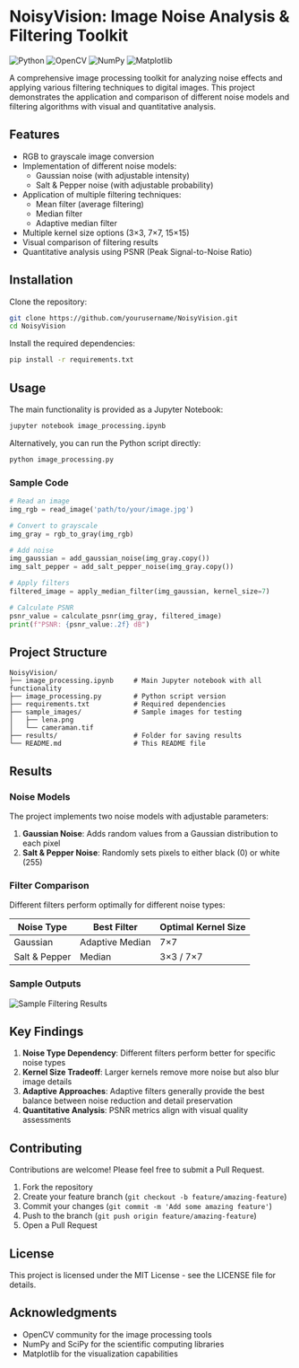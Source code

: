 # NoisyVision: Image Noise Analysis & Filtering Toolkit

![Python](https://img.shields.io/badge/Python-3.7+-blue.svg)
![OpenCV](https://img.shields.io/badge/OpenCV-4.0+-green.svg)
![NumPy](https://img.shields.io/badge/NumPy-1.19+-yellow.svg)
![Matplotlib](https://img.shields.io/badge/Matplotlib-3.3+-red.svg)

A comprehensive image processing toolkit for analyzing noise effects and applying various filtering techniques to digital images. This project demonstrates the application and comparison of different noise models and filtering algorithms with visual and quantitative analysis.

## Features

- RGB to grayscale image conversion
- Implementation of different noise models:
  - Gaussian noise (with adjustable intensity)
  - Salt & Pepper noise (with adjustable probability)
- Application of multiple filtering techniques:
  - Mean filter (average filtering)
  - Median filter
  - Adaptive median filter
- Multiple kernel size options (3×3, 7×7, 15×15)
- Visual comparison of filtering results
- Quantitative analysis using PSNR (Peak Signal-to-Noise Ratio)

## Installation

Clone the repository:

```bash
git clone https://github.com/yourusername/NoisyVision.git
cd NoisyVision
```

Install the required dependencies:

```bash
pip install -r requirements.txt
```

## Usage

The main functionality is provided as a Jupyter Notebook:

```bash
jupyter notebook image_processing.ipynb
```

Alternatively, you can run the Python script directly:

```bash
python image_processing.py
```

### Sample Code

```python
# Read an image
img_rgb = read_image('path/to/your/image.jpg')

# Convert to grayscale
img_gray = rgb_to_gray(img_rgb)

# Add noise
img_gaussian = add_gaussian_noise(img_gray.copy())
img_salt_pepper = add_salt_pepper_noise(img_gray.copy())

# Apply filters
filtered_image = apply_median_filter(img_gaussian, kernel_size=7)

# Calculate PSNR
psnr_value = calculate_psnr(img_gray, filtered_image)
print(f"PSNR: {psnr_value:.2f} dB")
```

## Project Structure

```
NoisyVision/
├── image_processing.ipynb     # Main Jupyter notebook with all functionality
├── image_processing.py        # Python script version
├── requirements.txt           # Required dependencies
├── sample_images/             # Sample images for testing
│   ├── lena.png
│   └── cameraman.tif
├── results/                   # Folder for saving results
└── README.md                  # This README file
```

## Results

### Noise Models

The project implements two noise models with adjustable parameters:

1. **Gaussian Noise**: Adds random values from a Gaussian distribution to each pixel
2. **Salt & Pepper Noise**: Randomly sets pixels to either black (0) or white (255)

### Filter Comparison

Different filters perform optimally for different noise types:

| Noise Type      | Best Filter         | Optimal Kernel Size |
|-----------------|---------------------|---------------------|
| Gaussian        | Adaptive Median     | 7×7                 |
| Salt & Pepper   | Median              | 3×3 / 7×7          |

### Sample Outputs

![Sample Filtering Results](sample_images/filter_comparison.png)

## Key Findings

1. **Noise Type Dependency**: Different filters perform better for specific noise types
2. **Kernel Size Tradeoff**: Larger kernels remove more noise but also blur image details
3. **Adaptive Approaches**: Adaptive filters generally provide the best balance between noise reduction and detail preservation
4. **Quantitative Analysis**: PSNR metrics align with visual quality assessments

## Contributing

Contributions are welcome! Please feel free to submit a Pull Request.

1. Fork the repository
2. Create your feature branch (`git checkout -b feature/amazing-feature`)
3. Commit your changes (`git commit -m 'Add some amazing feature'`)
4. Push to the branch (`git push origin feature/amazing-feature`)
5. Open a Pull Request

## License

This project is licensed under the MIT License - see the LICENSE file for details.

## Acknowledgments

- OpenCV community for the image processing tools
- NumPy and SciPy for the scientific computing libraries
- Matplotlib for the visualization capabilities

